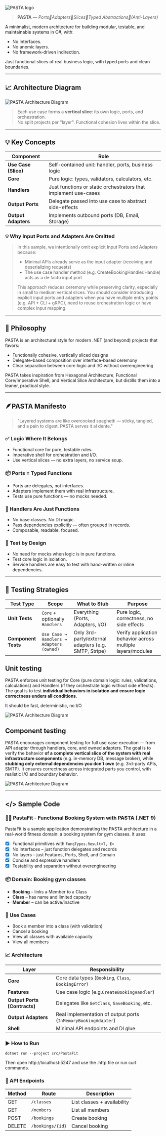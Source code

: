 ![PASTA logo](./assets/pasta_logo_small.png)

> **PASTA** — _Ports🔹Adapters🔹Slices🔹Typed Abstractions🔹(Anti-Layers)_

A minimalist, modern architecture for building modular, testable, and maintainable systems in C#, with:
- No interfaces.
- No anemic layers.
- No framework-driven indirection.

Just functional slices of real business logic, with typed ports and clean boundaries.

---

## 📈 Architecture Diagram

![PASTA Architecture Diagram](./assets/PASTA-arch.png)

> Each use case forms a **vertical slice**: its own logic, ports, and orchestration.  
> No split projects per "layer". Functional cohesion lives within the slice.

---

## 💡 Key Concepts

| Component            | Role                                                            |
|----------------------|-----------------------------------------------------------------|
| **Use Case (Slice)** | Self-contained unit: handler, ports, business logic             |
| **Core**             | Pure logic: types, validators, calculators, etc.                |
| **Handlers**         | Just functions or static orchestrators that implement use-cases |
| **Output Ports**     | Delegate passed into use case to abstract side-effects          |
| **Output Adapters**  | Implements outbound ports (DB, Email, Storage)                  |

### 💡 Why Input Ports and Adapters Are Omitted
> In this sample, we intentionally omit explicit Input Ports and Adapters because:
> - Minimal APIs already serve as the input adapter (receiving and deserializing requests)
> - The use case handler method (e.g. CreateBookingHandler.Handle) acts as a de facto input port
> 
> This approach reduces ceremony while preserving clarity, especially in small to medium vertical slices.
> You should consider introducing explicit input ports and adapters when you have multiple entry points (e.g. API + CLI + gRPC),
> need to reuse orchestration logic or have complex input mapping.
---

## 💭 Philosophy

PASTA is an architectural style for modern .NET (and beyond) projects that favors:

- Functionally cohesive, vertically sliced designs
- Delegate-based composition over interface-based ceremony
- Clear separation between core logic and I/O without overengineering

PASTA takes inspiration from Hexagonal Architecture, Functional Core/Imperative Shell, and Vertical Slice Architecture, but distills them into a leaner, practical style.

---

## 🪶PASTA Manifesto

> "Layered systems are like overcooked spaghetti — sticky, tangled, and a pain to digest. PASTA serves it al dente."

### ✅ Logic Where It Belongs

- Functional core for pure, testable rules.
- Imperative shell for orchestration and I/O.
- Use vertical slices — no extra layers, no service soup.

### 📦 Ports = Typed Functions

- Ports are delegates, not interfaces.
- Adapters implement them with real infrastructure.
- Tests use pure functions — no mocks needed.

### 🧩 Handlers Are Just Functions

- No base classes. No DI magic.
- Pass dependencies explicitly — often grouped in records.
- Composable, readable, focused.

### 🧪 Test by Design

- No need for mocks when logic is in pure functions.
- Test core logic in isolation.
- Service handlers are easy to test with hand-written or inline dependencies.
---

## 🎯 Testing Strategies

| Test Type           | Scope                                    | What to Stub                                         | Purpose                                                    |
|---------------------|------------------------------------------|------------------------------------------------------|------------------------------------------------------------|
| **Unit Tests**      | `Core` + optionally `Handlers`           | Everything (Ports, Adapters, I/O)                    | Pure logic, correctness, no side effects                   |
| **Component Tests** | `Use Case → Handlers → Adapters (owned)` | Only 3rd-party/external adapters (e.g. SMTP, Stripe) | Verify application behavior across multiple layers/modules |


## Unit testing
PASTA enforces unit testing for Core (pure domain logic: rules, validations, calculations)
and Handlers (if they orchestrate logic without side effects). The goal is to test **individual
behaviors in isolation and ensure logic correctness unders all conditions**.

It should be fast, deterministic, no I/O

![PASTA Architecture Diagram](./assets/PASTA-unit.png)

## Component testing

PASTA encourages component testing for full use case execution — 
from API adapter through handlers, core, and owned adapters.
The goal is to verify the behavior **of a complete vertical slice of the system with real infrastructure components** (e.g. in-memory DB, message broker),
while **stubbing only external dependencies you don’t own** (e.g. 3rd-party APIs, SMTP).
It ensures correctness across integrated parts you control, with realistic I/O and boundary behavior.

![PASTA Architecture Diagram](./assets/PASTA-component.png)

---
## </> Sample Code

### 🏋️‍♂️ PastaFit - Functional Booking System with PASTA (.NET 9)

PastaFit is a sample application demonstrating the PASTA architecture in a real-world fitness domain: a booking system for gym classes.
It uses:
- [x] Functional primitives with `FunqTypes.Result<T, E>`
- [x] No interfaces – just function delegates and records
- [x] No layers – just Features, Ports, Shell, and Domain
- [x] Concise and expressive handlers
- [x] Testability and separation without overengineering

### 📦 Domain: Booking gym classes

- **Booking** – links a Member to a Class
- **Class** – has name and limited capacity
- **Member** – can be active/inactive

### 🏥 Use Cases

- Book a member into a class (with validation)
- Cancel a booking
- View all classes with available capacity
- View all members

### 📈 Architecture

| Layer                        | Responsibility                                                 |
|------------------------------|----------------------------------------------------------------|
| **Core**                     | Core data types (`Booking`, `Class`, `BookingError`)           |
| **Features**                 | Use case logic (e.g.`CreateBookingHandler`)                   |
| **Output Ports (Contracts)** | Delegates like `GetClass`, `SaveBooking`, etc.                 |
| **Output Adapters**          | Real implementation of output ports (`InMemoryBookingAdapter`) |
| **Shell**                    | Minimal API endpoints and DI glue                              |


### ▶️ How to Run
```shell
dotnet run --project src/PastaFit
```
Then open http://localhost:5247 and use the .http file or run curl commands.

### 📡 API Endpoints

| Method | Route            | Description                 |
| ------ | ---------------- | --------------------------- |
| GET    | `/classes`       | List classes + availability |
| GET    | `/members`       | List all members            |
| POST   | `/bookings`      | Create booking              |
| DELETE | `/bookings/{id}` | Cancel booking              |
